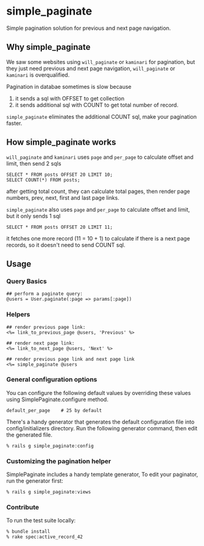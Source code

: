 # simple_paginate

Simple pagination solution for previous and next page navigation.

## Why simple_paginate

We saw some websites using `will_paginate` or `kaminari` for pagination, but they just need previous and next page navigation, `will_paginate` or `kaminari` is overqualified.

Pagination in databae sometimes is slow because

1. it sends a sql with OFFSET to get collection
2. it sends additional sql with COUNT to get total number of record.

`simple_paginate` eliminates the additional COUNT sql, make your pagination faster.

## How simple_paginate works

`will_paginate` and `kaminari` uses `page` and `per_page` to calculate offset and limit, then send 2 sqls

```
SELECT * FROM posts OFFSET 20 LIMIT 10;
SELECT COUNT(*) FROM posts;
```

after getting total count, they can calculate total pages, then render page numbers, prev, next, first and last page links.

`simple_paginate` also uses `page` and `per_page` to calculate offset and limit, but it only sends 1 sql

```
SELECT * FROM posts OFFSET 20 LIMIT 11;
```

it fetches one more record (11 = 10 + 1) to calculate if there is a next page records, so it doesn't need to send COUNT sql.

## Usage

### Query Basics

```
## perform a paginate query:
@users = User.paginate(:page => params[:page])
```

### Helpers 

```
## render previous page link:
<%= link_to_previous_page @users, 'Previous' %>

## render next page link:
<%= link_to_next_page @users, 'Next' %>

## render previous page link and next page link
<%= simple_paginate @users
```

### General configuration options

You can configure the following default values by overriding these values using SimplePaginate.configure method.

```
default_per_page    # 25 by default
```

There's a handy generator that generates the default configuration file into config/initializers directory. Run the following generator command, then edit the generated file.

```
% rails g simple_paginate:config
```

### Customizing the pagination helper

SimplePaginate includes a handy template generator, To edit your paginator, run the generator first:

```
% rails g simple_paginate:views 
```

### Contribute

To run the test suite locally:

```
% bundle install
% rake spec:active_record_42
```
